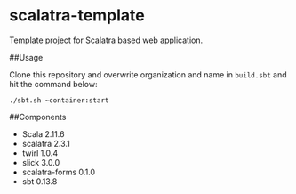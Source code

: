 scalatra-template
=================

Template project for Scalatra based web application.

##Usage

Clone this repository and overwrite organization and name in `build.sbt` and hit the command below:

```
./sbt.sh ~container:start
```

##Components

* Scala 2.11.6
* scalatra 2.3.1
* twirl 1.0.4
* slick 3.0.0
* scalatra-forms 0.1.0
* sbt 0.13.8
